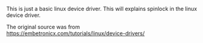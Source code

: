 This is just a basic linux device driver.
This will explains spinlock in the linux device driver.

The original source was from 
https://embetronicx.com/tutorials/linux/device-drivers/

